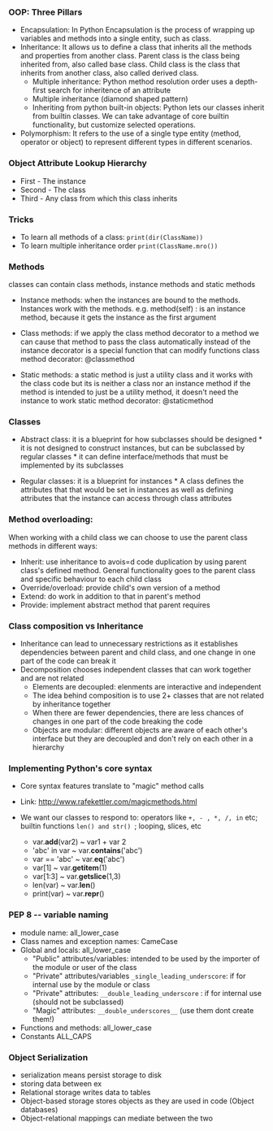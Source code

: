 ### OOP: Three Pillars

* Encapsulation: In Python Encapsulation is the process of wrapping up variables and methods into a single entity, such as class.
* Inheritance: It allows us to define a class that inherits all the methods and properties from another class. Parent class is the class being inherited from, also called base class. Child class is the class that inherits from another class, also called derived class.
    * Multiple inheritance: Python method resolution order uses a depth-first search for inheritence of an attribute
    * Multiple inheritance (diamond shaped pattern) 
    * Inheriting from python built-in objects: Python lets our classes inherit from builtin classes. We can take advantage of core
builtin functionality, but customize selected operations.
* Polymorphism: It refers to the use of a single type entity (method, operator or object) to represent different types in different scenarios.


### Object Attribute Lookup Hierarchy

* First - The instance
* Second - The class
* Third - Any class from which this class inherits

### Tricks

* To learn all methods of a class: `print(dir(ClassName))`
* To learn multiple inheritance order `print(ClassName.mro())`

### Methods
classes can contain class  methods, instance methods and static methods

* Instance methods: when the instances are bound to the methods. Instances work with the methods.
                 e.g. method(self) : is an instance method, because it gets the instance as the first argument

* Class methods:  if we apply the class method decorator to a method we can cause that method to pass the class automatically instead of the instance
                decorator is a special function that can modify functions
                class method decorator: @classmethod

* Static methods: a static method is just a utility class and it works  with the class code but its is neither a class nor an instance method
                if the method is intended to just be a utility method, it doesn't need the instance to work
                static method decorator: @staticmethod
                
### Classes
* Abstract class: it is a blueprint for how subclasses should be designed
                * it is not designed to construct instances, but can be subclassed by regular classes
                * it can define interface/methods that must be implemented by its subclasses

* Regular classes: it is a blueprint for instances
                * A class defines the attributes that that would be set in instances
                as well as defining attributes that the instance can access through class attributes
                
                
### Method overloading:
When working with a child class we can choose to use the parent class methods in different ways:

* Inherit: use inheritance to avois=d code duplication by using parent class's defined method. General functionality goes to the parent class and specific behaviour to each child class
* Override/overload: provide child's own version of a method
* Extend: do work in addition to that in parent's method
* Provide: implement abstract method that parent requires

### Class composition vs Inheritance
* Inheritance can lead to unnecessary restrictions as it establishes dependencies between parent and child class, and one change in one part of the code can break it 
* Decomposition chooses independent classes that can work together and are not related
    * Elements are decoupled: elenments are interactive and independent 
    * The idea behind composition is to use 2+ classes that are not related by inheritance together 
    * When there are fewer dependencies, there are less chances of changes in one part of the code breaking the code
    * Objects are modular: different objects are aware of each other's interface but they are decoupled and don't rely on each other in a hierarchy
    
    
### Implementing Python's core syntax 

* Core syntax features translate to "magic" method calls
* Link: http://www.rafekettler.com/magicmethods.html
* We want our classes to respond to: 
  operators like `+, - , *, /, in` etc; builtin functions `len() and str() `; looping, slices, etc

    * var.__add__(var2) ~    var1 + var 2
    * 'abc' in var      ~    var.__contains__('abc')
    * var == 'abc'      ~    var.__eq__('abc')
    * var[1]            ~    var.__getitem__(1)
    * var[1:3]          ~    var.__getslice__(1,3)
    * len(var)          ~    var.__len__()
    * print(var)        ~    var.__repr__()
    
### PEP 8 -- variable naming

* module name: all_lower_case
* Class names and exception names: CameCase
* Global and locals: all_lower_case
    * "Public" attributes/variables: intended to be used by the importer of the module or user of the class
    * "Private" attributes/variables `_single_leading_underscore`: if for internal use by the module or class 
    * "Private" attributes: `__double_leading_underscore` : if for internal use (should not be subclassed)
    * "Magic" attributes: `__double_underscores__` (use them dont create them!)
* Functions and methods: all_lower_case
* Constants ALL_CAPS

### Object Serialization
* serialization means persist storage to disk
* storing data between ex
* Relational storage writes data to tables
* Object-based storage stores objects as they are used in code (Object databases)
* Object-relational mappings can mediate between the two



